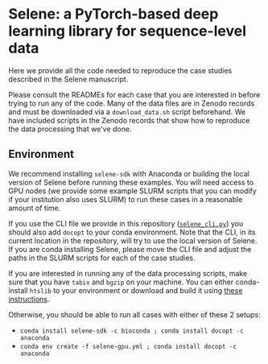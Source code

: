 # Selene: a PyTorch-based deep learning library for sequence-level data

Here we provide all the code needed to reproduce the case studies described in the Selene manuscript.

Please consult the READMEs for each case that you are interested in before trying to run any of the code.
Many of the data files are in Zenodo records and must be downloaded via a `download_data.sh` script beforehand. 
We have included scripts in the Zenodo records that show how to reproduce the data processing that we've done.

## Environment

We recommend installing `selene-sdk` with Anaconda or building the local version of Selene before running these examples.
You will need access to GPU nodes (we provide some example SLURM scripts that you can modify if your institution also uses SLURM) to run these cases in a reasonable amount of time.

If you use the CLI file we provide in this repository ([`selene_cli.py`](https://github.com/FunctionLab/selene/blob/master/selene_cli.py)) you should also add `docopt` to your conda environment.
Note that the CLI, in its current location in the repository, will try to use the local version of Selene. 
If you are conda installing Selene, please move the CLI file and adjust the paths in the SLURM scripts for each of the case studies.

If you are interested in running any of the data processing scripts, make sure that you have `tabix` and `bgzip` on your machine. You can either conda-install `htslib` to your environment or download and build it using [these instructions](http://www.htslib.org/download/).

Otherwise, you should be able to run all cases with either of these 2 setups:

- `conda install selene-sdk -c bioconda ; conda install docopt -c anaconda`
- `conda env create -f selene-gpu.yml ; conda install docopt -c anaconda`


